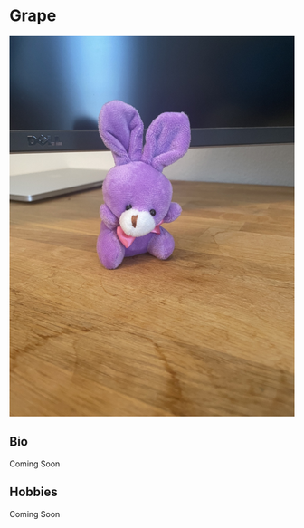 # Grape

![image_1](pictures/grape.jpg)
<div style="page-break-after: always;"></div>

## Bio
Coming Soon
<div style="page-break-after: always;"></div>

## Hobbies
Coming Soon
<div style="page-break-after: always;"></div>